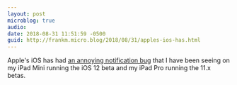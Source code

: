 ```yaml
---
layout: post
microblog: true
audio: 
date: 2018-08-31 11:51:59 -0500
guid: http://frankm.micro.blog/2018/08/31/apples-ios-has.html
---
```

Apple's iOS has had [an annoying notification bug](https://techcrunch.com/2018/08/31/apples-new-ios-12-beta-fixes-the-annoying-please-update-bug/) that I have been seeing on my iPad Mini running the iOS 12 beta and my iPad Pro running the 11.x betas. 
